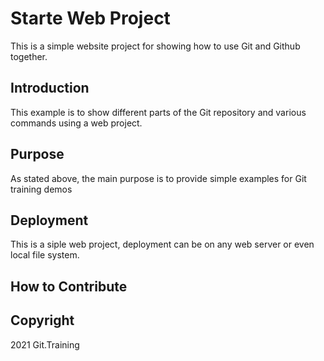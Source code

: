 # Starte Web Project

This is a simple website project for
showing how to use Git and Github together.

## Introduction

This example is to show different parts
of the Git repository and various commands
using a web project.

## Purpose

As stated above, the main purpose is to
provide simple examples for Git training
demos

## Deployment 

This is a siple web project, deployment
can be on any web server or even local
file system.

## How to Contribute

## Copyright

2021 Git.Training